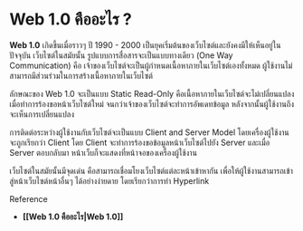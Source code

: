# Web 1.0 คืออะไร ?
**Web 1.0** เกิดขึ้นเมื่อราวๆ ปี 1990 - 2000 เป็นยุคเริ่มต้นของเว็บไซต์และยังคงมีให้เห็นอยู่ในปัจจุบัน เว็บไซต์ในสมัยนั้น รูปแบบการสื่อสารจะเป็นแบบทางเดียว (One Way Communication) คือ เจ้าของเว็บไซต์จะเป็นผู้กำหนดเนื้อหาภายในเว็บไซต์เองทั้งหมด ผู้ใช้งานไม่สามารถมีส่วนร่วมในการสร้างเนื้อหาภายในเว็บไซต์ 

ลักษณะของ Web 1.0 จะเป็นแบบ Static Read-Only คือเนื้อหาภายในเว็บไซต์จะไม่เปลี่ยนแปลงเมื่อทำการร้องขอหน้าเว็บไซต์ใหม่ จนกว่าเจ้าของเว็บไซต์จะทำการอัพเดทข้อมูล หลังจากนั้นผู้ใช้งานถึงจะเห็นการเปลี่ยนแปลง 

การติดต่อระหว่างผู้ใช้งานกับเว็บไซต์จะเป็นแบบ Client and Server Model โดยเครื่องผู้ใช้งานจะถูกเรียกว่า Client โดย Client จะทำการร้องขอข้อมูลหน้าเว็บไซต์ไปยัง Server และเมื่อ Server ตอบกลับมา หน้าเว็บก็จะแสดงที่หน้าจอของเครื่องผู้ใช้งาน 

เว็บไซต์ในสมัยนั้นมีจุดเด่น คือสามารถเชื่อมโยงเว็บไซต์แต่ละหน้าเข้าหากัน เพื่อให้ผู้ใช้งานสามารถเข้าสู่หน้าเว็บไซต์หน้าอื่นๆ ได้อย่างง่ายดาย โดยเรียกว่าการทำ Hyperlink

Reference
- **[[Web 1.0 คืออะไร|Web 1.0]]**